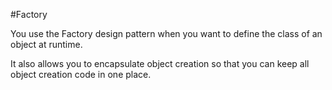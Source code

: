 #Factory 

You use the Factory design pattern when you want to define the class of an object at runtime. 

It also allows you to encapsulate object creation so that you can keep all object creation code in one place.